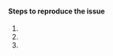 <!-- Thanks for contributing! Pick a clear title and proceed. -->

#### Steps to reproduce the issue

1.
2.
3.
